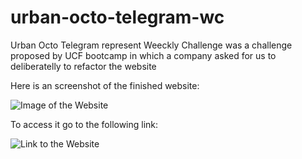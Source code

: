 
# urban-octo-telegram-wc

Urban Octo Telegram represent Weeckly Challenge was a challenge proposed by UCF bootcamp in which a company asked for us to deliberatelly to refactor the website

Here is an screenshot of the finished website:

![Image of the Website](https://user-images.githubusercontent.com/60278396/171957368-b65113b4-b8ff-4e0f-ad05-429b4ea7fa72.png)

To access it go to the following link:

![Link to the Website](https://rafaelpreziagomes.github.io/urban-octo-telegram-wc/)

